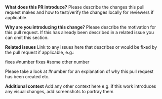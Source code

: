 **What does this PR introduce?**
Please describe the changes this pull request makes and how to test/verify the changes locally for reviewers if applicable.

**Why are you introducing this change?**
Please describe the motivation for this pull request. If this has already been described in a related issue you can omit this section.

**Related issues**
Link to any issues here that describes or would be fixed by the pull request if applicable, e.g.:

fixes #number
fixes #some other number

Please take a look at #number for an explanation of why this pull request has been created
etc.

**Additional context**
Add any other context here e.g. if this work introduces any visual changes, add screenshots to portray them.
